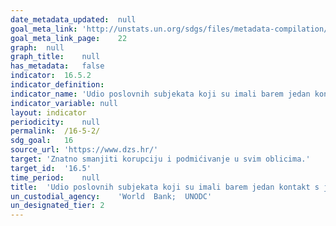 ```yaml
---	
date_metadata_updated:	null
goal_meta_link:	'http://unstats.un.org/sdgs/files/metadata-compilation/Metadata-Goal-16.pdf'
goal_meta_link_page:	22
graph:	null
graph_title:	null
has_metadata:	false
indicator:	16.5.2
indicator_definition:	
indicator_name:	'Udio poslovnih subjekata koji su imali barem jedan kontakt s javnim službenikom i koji su platili mito javnom službeniku ili ih je javni službenik tražio mito tijekom proteklih 12 mjeseci '
indicator_variable:	null
layout:	indicator
periodicity:	null
permalink:	/16-5-2/
sdg_goal:	16
source_url:	'https://www.dzs.hr/'
target:	'Znatno smanjiti korupciju i podmićivanje u svim oblicima.'
target_id:	'16.5'
time_period:	null
title:	'Udio poslovnih subjekata koji su imali barem jedan kontakt s javnim službenikom i koji su platili mito javnom službeniku ili ih je javni službenik tražio mito tijekom proteklih 12 mjeseci '
un_custodial_agency:	'World  Bank;  UNODC'
un_designated_tier:	2
---	
```

